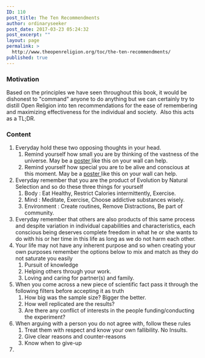 ```yaml
---
ID: 110
post_title: The Ten Recommendments
author: ordinaryseeker
post_date: 2017-03-23 05:24:32
post_excerpt: ""
layout: page
permalink: >
  http://www.theopenreligion.org/toc/the-ten-recommendments/
published: true
---
```

<h3>Motivation</h3>
Based on the principles we have seen throughout this book, it would be dishonest to "command" anyone to do anything but we can certainly try to distill Open Religion into ten recommendations for the ease of remembering and maximizing effectiveness for the individual and society.  Also this acts as a TL;DR.
<h3>Content</h3>
<ol>
 	<li>Everyday hold these two opposing thoughts in your head.
<ol>
 	<li>Remind yourself how small you are by thinking of the vastness of the universe. May be a <a href="http://www.openreligion.us/wp-content/uploads/2017/03/EarthInTheUniverse.jpg">poster </a>like this on your wall can help.</li>
 	<li>Remind yourself how special you are to be alive and conscious at this moment. May be a <a href="http://www.openreligion.us/wp-content/uploads/2017/03/Emergence2.jpg">poster </a>like this on your wall can help.</li>
</ol>
</li>
 	<li>Everyday remember that you are the product of Evolution by Natural Selection and so do these three things for yourself
<ol>
 	<li>Body : Eat Healthy, Restrict Calories intermittently, Exercise.</li>
 	<li>Mind : Meditate, Exercise, Choose addictive substances wisely.</li>
 	<li>Environment : Create routines, Remove Distractions, Be part of community.</li>
</ol>
</li>
 	<li>Everyday remember that others are also products of this same process and despite variation in individual capabilities and characteristics, each conscious being deserves complete freedom in what he or she wants to do with his or her time in this life as long as we do not harm each other.</li>
 	<li>Your life may not have any inherent purpose and so when creating your own purposes remember the options below to mix and match as they do not saturate you easily
<ol>
 	<li>Pursuit of knowledge</li>
 	<li>Helping others through your work.</li>
 	<li>Loving and caring for partner(s) and family.</li>
</ol>
</li>
 	<li>When you come across a new piece of scientific fact pass it through the following filters before accepting it as truth
<ol>
 	<li>How big was the sample size? Bigger the better.</li>
 	<li>How well replicated are the results?</li>
 	<li>Are there any conflict of interests in the people funding/conducting the experiment?</li>
</ol>
</li>
 	<li>When arguing with a person you do not agree with, follow these rules
<ol>
 	<li>Treat them with respect and know your own fallibility. No Insults.</li>
 	<li>Give clear reasons and counter-reasons</li>
 	<li>Know when to give-up</li>
</ol>
</li>
 	<li></li>
</ol>